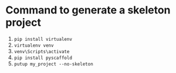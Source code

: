 # Command to generate a skeleton project
1. `pip install virtualenv`
2. `virtualenv venv`
3. `venv\Scripts\activate`
4. `pip install pyscaffold`
5. `putup my_project --no-skeleton`